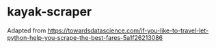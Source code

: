 # kayak-scraper

Adapted from https://towardsdatascience.com/if-you-like-to-travel-let-python-help-you-scrape-the-best-fares-5a1f26213086